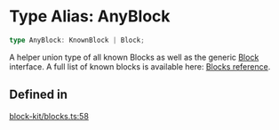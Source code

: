 # Type Alias: AnyBlock

```ts
type AnyBlock: KnownBlock | Block;
```

A helper union type of all known Blocks as well as the generic [Block](../interfaces/Block.md) interface. A full list of known blocks
is available here: [Blocks reference](https://api.slack.com/reference/block-kit/blocks).

## Defined in

[block-kit/blocks.ts:58](https://github.com/slackapi/node-slack-sdk/blob/main/packages/types/src/block-kit/blocks.ts#L58)
